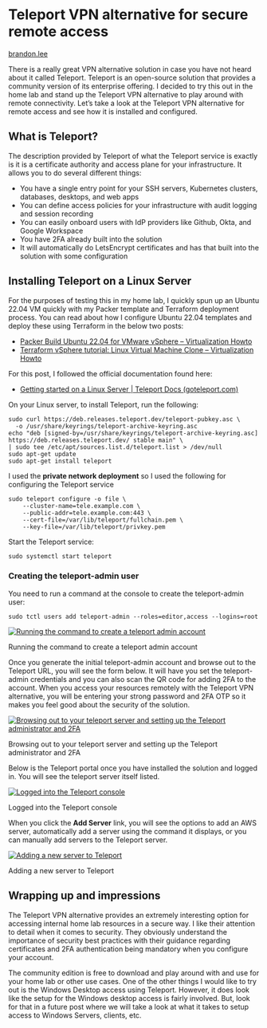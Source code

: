 # Teleport VPN alternative for secure remote access

[brandon.lee](https://www.virtualizationhowto.com/author/john-lee/ "brandon.lee")



There is a really great VPN alternative solution in case you have not heard about it called Teleport. Teleport is an open-source solution that provides a community version of its enterprise offering. I decided to try this out in the home lab and stand up the Teleport VPN alternative to play around with remote connectivity. Let’s take a look at the Teleport VPN alternative for remote access and see how it is installed and configured.

## What is Teleport?

The description provided by Teleport of what the Teleport service is exactly is it is a certificate authority and access plane for your infrastructure. It allows you to do several different things:

-   You have a single entry point for your SSH servers, Kubernetes clusters, databases, desktops, and web apps
-   You can define access policies for your infrastructure with audit logging and session recording
-   You can easily onboard users with IdP providers like Github, Okta, and Google Workspace
-   You have 2FA already built into the solution
-   It will automatically do LetsEncrypt certificates and has that built into the solution with some configuration

## Installing Teleport on a Linux Server

For the purposes of testing this in my home lab, I quickly spun up an Ubuntu 22.04 VM quickly with my Packer template and Terraform deployment process. You can read about how I configure Ubuntu 22.04 templates and deploy these using Terraform in the below two posts:

-   [Packer Build Ubuntu 22.04 for VMware vSphere – Virtualization Howto](https://www.virtualizationhowto.com/2022/04/packer-build-ubuntu-22-04-for-vmware-vsphere/)
-   [Terraform vSphere tutorial: Linux Virtual Machine Clone – Virtualization Howto](https://www.virtualizationhowto.com/2021/05/terraform-vsphere-tutorial-linux-virtual-machine-clone/)

For this post, I followed the official documentation found here:

-   [Getting started on a Linux Server | Teleport Docs (goteleport.com)](https://goteleport.com/docs/getting-started/linux-server/)

On your Linux server, to install Teleport, run the following:

```
sudo curl https://deb.releases.teleport.dev/teleport-pubkey.asc \
  -o /usr/share/keyrings/teleport-archive-keyring.asc
echo "deb [signed-by=/usr/share/keyrings/teleport-archive-keyring.asc] https://deb.releases.teleport.dev/ stable main" \
| sudo tee /etc/apt/sources.list.d/teleport.list > /dev/null
sudo apt-get update
sudo apt-get install teleport
```

I used the  **private network deployment**  so I used the following for configuring the Teleport service

```
sudo teleport configure -o file \
    --cluster-name=tele.example.com \
    --public-addr=tele.example.com:443 \
    --cert-file=/var/lib/teleport/fullchain.pem \
    --key-file=/var/lib/teleport/privkey.pem
```

Start the Teleport service:

```
sudo systemctl start teleport
```

### Creating the teleport-admin user

You need to run a command at the console to create the teleport-admin user:

```
sudo tctl users add teleport-admin --roles=editor,access --logins=root
```

[![Running the command to create a teleport admin account](https://www.virtualizationhowto.com/wp-content/uploads/2022/06/Running-the-command-to-create-a-teleport-admin-account.png)](https://www.virtualizationhowto.com/wp-content/uploads/2022/06/Running-the-command-to-create-a-teleport-admin-account.png)

Running the command to create a teleport admin account

Once you generate the initial teleport-admin account and browse out to the Teleport URL, you will see the form below. It will have you set the teleport-admin credentials and you can also scan the QR code for adding 2FA to the account. When you access your resources remotely with the Teleport VPN alternative, you will be entering your strong password and 2FA OTP so it makes you feel good about the security of the solution.

[![Browsing out to your teleport server and setting up the Teleport administrator and 2FA](https://www.virtualizationhowto.com/wp-content/uploads/2022/06/Browsing-out-to-your-teleport-server-and-setting-up-the-Teleport-administrator-and-2FA.png)](https://www.virtualizationhowto.com/wp-content/uploads/2022/06/Browsing-out-to-your-teleport-server-and-setting-up-the-Teleport-administrator-and-2FA.png)

Browsing out to your teleport server and setting up the Teleport administrator and 2FA

Below is the Teleport portal once you have installed the solution and logged in. You will see the teleport server itself listed.

[![Logged into the Teleport console](https://www.virtualizationhowto.com/wp-content/uploads/2022/06/Logged-into-the-Teleport-console.png)](https://www.virtualizationhowto.com/wp-content/uploads/2022/06/Logged-into-the-Teleport-console.png)

Logged into the Teleport console

When you click the  **Add Server**  link, you will see the options to add an AWS server, automatically add a server using the command it displays, or you can manually add servers to the Teleport server.

[![Adding a new server to Teleport](https://www.virtualizationhowto.com/wp-content/uploads/2022/06/Adding-a-new-server-to-Teleport.png)](https://www.virtualizationhowto.com/wp-content/uploads/2022/06/Adding-a-new-server-to-Teleport.png)

Adding a new server to Teleport

## Wrapping up and impressions

The Teleport VPN alternative provides an extremely interesting option for accessing internal home lab resources in a secure way. I like their attention to detail when it comes to security. They obviously understand the importance of security best practices with their guidance regarding certificates and 2FA authentication being mandatory when you configure your account.

The community edition is free to download and play around with and use for your home lab or other use cases. One of the other things I would like to try out is the Windows Desktop access using Teleport. However, it does look like the setup for the Windows desktop access is fairly involved. But, look for that in a future post where we will take a look at what it takes to setup access to Windows Servers, clients, etc.
